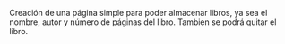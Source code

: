 Creación de una página simple para poder almacenar libros, ya sea el nombre, autor y número de páginas del libro. Tambien se podrá quitar el libro.